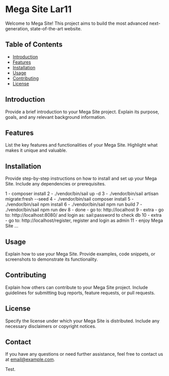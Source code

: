 # Mega Site Lar11

Welcome to Mega Site! This project aims to build the most advanced next-generation, state-of-the-art website.

## Table of Contents
- [Introduction](#introduction)
- [Features](#features)
- [Installation](#installation)
- [Usage](#usage)
- [Contributing](#contributing)
- [License](#license)

## Introduction
Provide a brief introduction to your Mega Site project. Explain its purpose, goals, and any relevant background information.

## Features
List the key features and functionalities of your Mega Site. Highlight what makes it unique and valuable.

## Installation
Provide step-by-step instructions on how to install and set up your Mega Site. Include any dependencies or prerequisites.

1  - composer install
2  - ./vendor/bin/sail up -d
3  - ./vendor/bin/sail artisan migrate:fresh --seed
4  - ./vendor/bin/sail composer install 
5  - ./vendor/bin/sail npm install 
6  - ./vendor/bin/sail npm run build
7  - ./vendor/bin/sail npm run dev
8  - done - go to: http://localhost
9  - extra - go to: http://localhost:8080/ and login as: sail:password to check db
10 - extra - go to: http://localhost/register, register and login as admin
11 - enjoy Mega Site ...


## Usage
Explain how to use your Mega Site. Provide examples, code snippets, or screenshots to demonstrate its functionality.

## Contributing
Explain how others can contribute to your Mega Site project. Include guidelines for submitting bug reports, feature requests, or pull requests.

## License
Specify the license under which your Mega Site is distributed. Include any necessary disclaimers or copyright notices.

## Contact
If you have any questions or need further assistance, feel free to contact us at [email@example.com](mailto:email@example.com).

Test.

